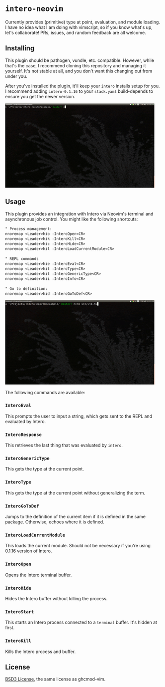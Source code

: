 # `intero-neovim`

Currently provides (primitive) type at point, evaluation, and module loading.
I have no idea what I am doing with vimscript, so if you know what's up, let's
collaborate! PRs, issues, and random feedback are all welcome.

## Installing

This plugin should be pathogen, vundle, etc. compatible. However, while that's
the case, I recommend cloning this repository and managing it yourself. It's
not stable at all, and you don't want this changing out from under you.

After you've installed the plugin, it'll keep your `intero` installs setup for
you. I recommend adding `intero-0.1.16` to your `stack.yaml` build-depends to
ensure you get the newer version.

![Demo of Installation](demo-install-lo.gif)

## Usage

This plugin provides an integration with Intero via Neovim's terminal and
asynchronous job control. You might like the following shortcuts:

```
" Process management:
nnoremap <Leader>hio :InteroOpen<CR>
nnoremap <Leader>hik :InteroKill<CR>
nnoremap <Leader>hic :InteroHide<CR>
nnoremap <Leader>hil :InteroLoadCurrentModule<CR>

" REPL commands
nnoremap <Leader>hie :InteroEval<CR>
nnoremap <Leader>hit :InteroType<CR>
nnoremap <Leader>hit :InteroGenericType<CR>
nnoremap <Leader>hii :InteroInfo<CR>

" Go to definition:
nnoremap <Leader>hid :InteroGoToDef<CR>
```

![REPL demo](demo-repl-lo.gif)

The following commands are available:

### `InteroEval`

This prompts the user to input a string, which gets sent to the REPL and
evaluated by Intero.

### `InteroResponse`

This retrieves the last thing that was evaluated by `intero`.

### `InteroGenericType`

This gets the type at the current point.

### `InteroType`

This gets the type at the current point without generalizing the term.

### `InteroGoToDef`

Jumps to the definition of the current item if it is defined in the same
package. Otherwise, echoes where it is defined.

### `InteroLoadCurrentModule`

This loads the current module. Should not be necessary if you're using 0.1.16 version of Intero.

### `InteroOpen`

Opens the Intero terminal buffer.

### `InteroHide`

Hides the Intero buffer without killing the process.

### `InteroStart`

This starts an Intero process connected to a `terminal` buffer. It's hidden at
first.

### `InteroKill`

Kills the Intero process and buffer.

## License

[BSD3 License](http://www.opensource.org/licenses/BSD-3-Clause), the same license as ghcmod-vim.
